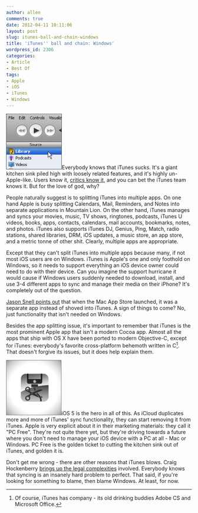 ```yaml
---
author: allen
comments: true
date: 2012-04-11 10:11:06
layout: post
slug: itunes-ball-and-chain-windows
title: 'iTunes'' ball and chain: Windows'
wordpress_id: 2306
categories:
- Article
- Best Of
tags:
- Apple
- iOS
- iTunes
- Windows
---
```


![](/images/wp-uploads/2012/04/windows-itunes1.jpg)Everybody knows that iTunes sucks. It's a giant kitchen sink piled high with loosely related features, and it's highly un-Apple-like. Users know it, [critics know it](http://www.macstories.net/stories/its-time-to-change-itunes/), and you can bet the iTunes team knows it. But for the love of god, why?

People naturally suggest is to splitting iTunes into multiple apps. On one hand Apple is busy splitting Calendars, Mail, Reminders, and Notes into separate applications in Mountain Lion. On the other hand, iTunes manages and syncs your movies, music, TV shows, ringtones, podcasts, iTunes U videos, books, apps, contacts, calendars, mail accounts, bookmarks, notes, and photos. iTunes also supports iTunes DJ, Genius, Ping, Match, radio stations, shared libraries, DRM, iOS updates, a music store, an app store, and a metric tonne of other shit. Clearly, multiple apps are appropriate.

Except that they can't split iTunes into multiple apps because many, if not most iOS users are on Windows. iTunes is Apple's one and only foothold on Windows, so it needs to support everything an iOS device owner could need to do with their device. Can you imagine the support hurricane it would cause if Windows users suddenly needed to download, install, and use 3-4 different apps to sync and manage their media on their iPhone? It's completely out of the question.

[Jason Snell points out](http://www.macworld.com/article/1166274/itunes_time_to_right_the_syncing_ship.html) that when the Mac App Store launched, it was a separate app instead of shoved into iTunes. A sign of things to come? No, just functionality that isn't needed on Windows.

Besides the app splitting issue, it's important to remember that iTunes is the most prominent Apple app that isn't a modern Cocoa app. Almost all the apps that ship with OS X have been ported to modern Objective-C, except for iTunes: everybody's favorite cross-platform behemoth written in C[^1]. That doesn't forgive its issues, but it does help explain them.

![](/images/wp-uploads/2012/04/pc-free1.png)iOS 5 is the hero in all of this. As iCloud duplicates more and more of iTunes' sync functionality, they can start removing it from iTunes. Apple is very explicit about it in their marketing materials: they call it "PC Free". They're not quite there yet, but they're driving towards a future where you don't need to manage your iOS device with a PC at all - Mac or Windows. PC Free is the golden ticket to cutting the kitchen sink out of iTunes, and golden it is.

Don't get me wrong - there are other reasons that iTunes blows. Craig Hockenberry [brings up the legal complexities](http://furbo.org/2012/04/11/itunes-manglement/) involved. Everybody knows that syncing is an insanely hard problem to perfect. That said, if you're looking for something to blame, then blame Windows. At least, for now.

[^1]: Of course, iTunes has company - its old drinking buddies Adobe CS and Microsoft Office.
